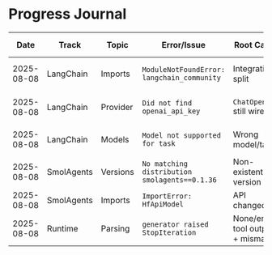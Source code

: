# Progress Journal

| Date | Track | Topic | Error/Issue | Root Cause | Fix | Artifact/Commit | Time Spent | Next Step |
|---|---|---|---|---|---|---|---:|---|
| 2025-08-08 | LangChain | Imports | `ModuleNotFoundError: langchain_community` | Integration split | Install `langchain-community` + update imports | (link) | 45m | Audit imports |
| 2025-08-08 | LangChain | Provider | `Did not find openai_api_key` | `ChatOpenAI` still wired | Use `HuggingFaceEndpoint` | (link) | 30m | Smoke test HF endpoint |
| 2025-08-08 | LangChain | Models | `Model not supported for task` | Wrong model/task | Choose model supporting `text-generation` | (link) | 40m | Known-good list |
| 2025-08-08 | SmolAgents | Versions | `No matching distribution smolagents==0.1.36` | Non-existent version | Use available (`1.21.0`) | (link) | 20m | Freeze deps |
| 2025-08-08 | SmolAgents | Imports | `ImportError: HfApiModel` | API changed | Use current class or `InferenceClient` | (link) | 60m | Minimal repro |
| 2025-08-08 | Runtime | Parsing | `generator raised StopIteration` | None/empty tool output + mismatch | Guard returns; align model/task | (link) | 50m | Stepwise tool tests |
